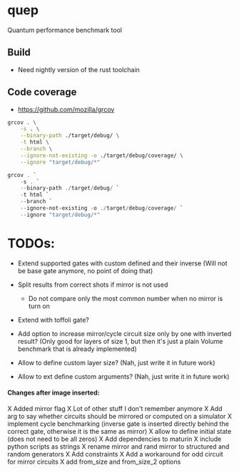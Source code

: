 # quep
Quantum performance benchmark tool

## Build
* Need nightly version of the rust toolchain

## Code coverage
* https://github.com/mozilla/grcov
```bash
grcov . \
    -s . \
    --binary-path ./target/debug/ \
    -t html \
    --branch \
    --ignore-not-existing -o ./target/debug/coverage/ \
    --ignore "target/debug/*"
```


```powershell
grcov . `
    -s . `
    --binary-path ./target/debug/ `
    -t html `
    --branch `
    --ignore-not-existing -o ./target/debug/coverage/ `
    --ignore "target/debug/*"
```

# TODOs:
* Extend supported gates with custom defined and their inverse 
     (Will not be base gate anymore, no point of doing that)

* Split results from correct shots if mirror is not used
  * Do not compare only the most common number when no mirror is turn on 

* Extend with toffoli gate?

* Add option to increase mirror/cycle circuit size only by one with inverted result? 
    (Only good for layers of size 1, but then it's just a plain Volume benchmark that is already implemented)

* Allow to define custom layer size? (Nah, just write it in future work)

* Allow to ext define custom arguments? (Nah, just write it in future work)

#### Changes after image inserted:
X Added mirror flag
X Lot of other stuff I don't remember anymore
X Add arg to say whether circuits should be mirrored or computed on a simulator
X implement cycle benchmarking (inverse gate is inserted directly behind the correct gate, otherwise it is the same as mirror)
X allow to define initial state (does not need to be all zeros)
X Add dependencies to maturin
X include python scripts as strings
X rename mirror and rand mirror to structured and random generators
X Add constraints
X Add a workaround for odd circuit for mirror circuits
X add from_size and from_size_2 options
